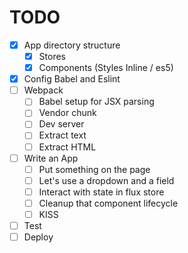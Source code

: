 # TODO

- [x] App directory structure
  - [x] Stores
  - [x] Components (Styles Inline / es5)
- [x] Config Babel and Eslint
- [ ] Webpack
  - [ ] Babel setup for JSX parsing
  - [ ] Vendor chunk
  - [ ] Dev server
  - [ ] Extract text
  - [ ] Extract HTML
- [ ] Write an App
  - [ ] Put something on the page
  - [ ] Let's use a dropdown and a field
  - [ ] Interact with state in flux store
  - [ ] Cleanup that component lifecycle
  - [ ] KISS
- [ ] Test
- [ ] Deploy